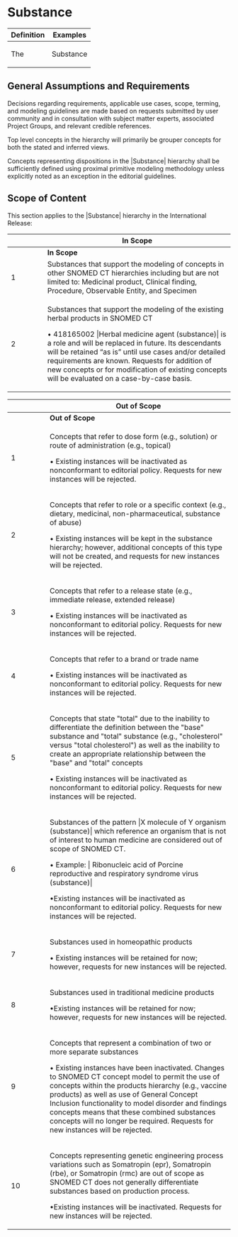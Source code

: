 # Substance

| Definition                                                                                                                                                                                                                                                                                                                                                                                                    | Examples                                                                                                                                                                                                                                        |
| ------------------------------------------------------------------------------------------------------------------------------------------------------------------------------------------------------------------------------------------------------------------------------------------------------------------------------------------------------------------------------------------------------------- | ----------------------------------------------------------------------------------------------------------------------------------------------------------------------------------------------------------------------------------------------- |
| <p>The |Substance| hierarchy contains concepts that can be used for recording and modeling: chemical constituents of medicinal and non-medicinal products; allergies, adverse reactions, poisoning; physicians and nursing orders and laboratory reports and results. </p><p></p><p>Subhierarchies of |Substance| include but are not limited to: |Body substance (substance)| and |Chemical (substance)|</p> | <p></p><ul><li>Albumin (substance)</li><li>Amoxicillin (substance)</li><li>Amoxicillin trihydrate (substance)</li><li>Chromatin (substance)</li><li>Endorphin (substance)</li><li>Methane (substance)</li><li>Paracetamol (substance)</li></ul> |

## General Assumptions and Requirements

Decisions regarding requirements, applicable use cases, scope, terming, and modeling guidelines are made based on requests submitted by user community and in consultation with subject matter experts, associated Project Groups, and relevant credible references.

Top level concepts in the hierarchy will primarily be grouper concepts for both the stated and inferred views.

Concepts representing dispositions in the |Substance| hierarchy shall be sufficiently defined using proximal primitive modeling methodology unless explicitly noted as an exception in the editorial guidelines.

## Scope of Content

This section applies to the |Substance| hierarchy in the International Release:

<table data-header-hidden><thead><tr><th width="66.24609375"></th><th>In Scope</th></tr></thead><tbody><tr><td></td><td><strong>In Scope</strong></td></tr><tr><td>1</td><td>Substances that support the modeling of concepts in other SNOMED CT hierarchies including but are not limited to: Medicinal product, Clinical finding, Procedure, Observable Entity, and Specimen</td></tr><tr><td>2</td><td><p>Substances that support the modeling of the existing herbal products in SNOMED CT </p><p></p><p>• 418165002 |Herbal medicine agent (substance)| is a role and will be replaced in future. Its descendants will be retained “as is” until use cases and/or detailed requirements are known. Requests for addition of new concepts or for modification of existing concepts will be evaluated on a case-by-case basis.</p></td></tr></tbody></table>

<table data-header-hidden><thead><tr><th width="71.578125"></th><th>Out of Scope</th></tr></thead><tbody><tr><td></td><td><strong>Out of Scope</strong></td></tr><tr><td>1</td><td><p>Concepts that refer to dose form (e.g., solution) or route of administration (e.g., topical) </p><p></p><p>• Existing instances will be inactivated as nonconformant to editorial policy. Requests for new instances will be rejected.</p></td></tr><tr><td>2</td><td><p>Concepts that refer to role or a specific context (e.g., dietary, medicinal, non-pharmaceutical, substance of abuse) </p><p></p><p>• Existing instances will be kept in the substance hierarchy; however, additional concepts of this type will not be created, and requests for new instances will be rejected.</p></td></tr><tr><td>3</td><td><p>Concepts that refer to a release state (e.g., immediate release, extended release)</p><p></p><p>• Existing instances will be inactivated as nonconformant to editorial policy. Requests for new instances will be rejected.</p></td></tr><tr><td>4</td><td><p>Concepts that refer to a brand or trade name</p><p></p><p>• Existing instances will be inactivated as nonconformant to editorial policy. Requests for new instances will be rejected.</p></td></tr><tr><td>5</td><td><p>Concepts that state "total" due to the inability to differentiate the definition between the "base" substance and "total" substance (e.g., "cholesterol" versus "total cholesterol") as well as the inability to create an appropriate relationship between the "base" and "total" concepts </p><p></p><p>• Existing instances will be inactivated as nonconformant to editorial policy. Requests for new instances will be rejected.</p></td></tr><tr><td>6</td><td><p>Substances of the pattern |X molecule of Y organism (substance)| which reference an organism that is not of interest to human medicine are considered out of scope of SNOMED CT. </p><p></p><p>• Example: | Ribonucleic acid of Porcine reproductive and respiratory syndrome virus (substance)| </p><p></p><p>•Existing instances will be inactivated as nonconformant to editorial policy. Requests for new instances will be rejected.</p></td></tr><tr><td>7</td><td><p>Substances used in homeopathic products </p><p></p><p>• Existing instances will be retained for now; however, requests for new instances will be rejected.</p></td></tr><tr><td>8</td><td><p>Substances used in traditional medicine products </p><p></p><p>•Existing instances will be retained for now; however, requests for new instances will be rejected.</p></td></tr><tr><td>9</td><td><p>Concepts that represent a combination of two or more separate substances </p><p></p><p>• Existing instances have been inactivated. Changes to SNOMED CT concept model to permit the use of concepts within the products hierarchy (e.g., vaccine products) as well as use of General Concept Inclusion functionality to model disorder and findings concepts means that these combined substances concepts will no longer be required. Requests for new instances will be rejected.</p></td></tr><tr><td>10</td><td><p>Concepts representing genetic engineering process variations such as Somatropin (epr), Somatropin (rbe), or Somatropin (rmc) are out of scope as SNOMED CT does not generally differentiate substances based on production process. </p><p></p><p>•Existing instances will be inactivated. Requests for new instances will be rejected.</p></td></tr></tbody></table>
